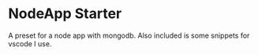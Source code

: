 # NodeApp Starter

A preset for a node app with mongodb. Also included is some snippets for vscode I use.
